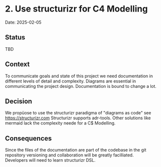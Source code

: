 # 2. Use structurizr for C4 Modelling

Date: 2025-02-05

## Status

TBD

## Context

To communicate goals and state of this project we need documentation in different levels of detail and complexity.
Diagrams are essential in communicating the project design.
Documentation is bound to change a lot. 

## Decision

We propüose to use the structurizr paradigma of "diagrams as code" see https://structurizr.com
Structurizr supports adr-tools.
Other solutions like mermaid lack the complexity neede for a C$ Modelling.

## Consequences

Since the files of the documentation are part of the codebase in the git repository versioning and collaboration will be greatly facilliated.
Developers will need to learn structurizr DSL.
